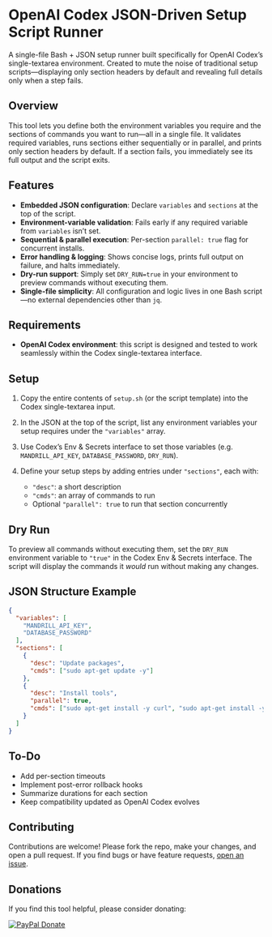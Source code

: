 # OpenAI Codex JSON-Driven Setup Script Runner

A single-file Bash + JSON setup runner built specifically for OpenAI Codex’s single-textarea environment.
Created to mute the noise of traditional setup scripts—displaying only section headers by default and revealing full details only when a step fails.

## Overview

This tool lets you define both the environment variables you require and the sections of commands you want to run—all in a single file. It validates required variables, runs sections either sequentially or in parallel, and prints only section headers by default. If a section fails, you immediately see its full output and the script exits.

## Features

* **Embedded JSON configuration**: Declare `variables` and `sections` at the top of the script.
* **Environment-variable validation**: Fails early if any required variable from `variables` isn’t set.
* **Sequential & parallel execution**: Per-section `parallel: true` flag for concurrent installs.
* **Error handling & logging**: Shows concise logs, prints full output on failure, and halts immediately.
* **Dry-run support**: Simply set `DRY_RUN=true` in your environment to preview commands without executing them.
* **Single-file simplicity**: All configuration and logic lives in one Bash script—no external dependencies other than `jq`.

## Requirements

* **OpenAI Codex environment**: this script is designed and tested to work seamlessly within the Codex single-textarea interface.

## Setup

1. Copy the entire contents of `setup.sh` (or the script template) into the Codex single-textarea input.
2. In the JSON at the top of the script, list any environment variables your setup requires under the `"variables"` array.
3. Use Codex’s Env & Secrets interface to set those variables (e.g. `MANDRILL_API_KEY`, `DATABASE_PASSWORD`, `DRY_RUN`).
4. Define your setup steps by adding entries under `"sections"`, each with:

   * `"desc"`: a short description
   * `"cmds"`: an array of commands to run
   * Optional `"parallel": true` to run that section concurrently

## Dry Run

To preview all commands without executing them, set the `DRY_RUN` environment variable to `"true"` in the Codex Env & Secrets interface. The script will display the commands it *would* run without making any changes.

## JSON Structure Example

```json
{
  "variables": [
    "MANDRILL_API_KEY",
    "DATABASE_PASSWORD"
  ],
  "sections": [
    {
      "desc": "Update packages",
      "cmds": ["sudo apt-get update -y"]
    },
    {
      "desc": "Install tools",
      "parallel": true,
      "cmds": ["sudo apt-get install -y curl", "sudo apt-get install -y jq"]
    }
  ]
}
```

## To-Do

* Add per-section timeouts
* Implement post-error rollback hooks
* Summarize durations for each section
* Keep compatibility updated as OpenAI Codex evolves

## Contributing

Contributions are welcome! Please fork the repo, make your changes, and open a pull request. If you find bugs or have feature requests, [open an issue](https://github.com/yourusername/json-setup-runner/issues).

## Donations

If you find this tool helpful, please consider donating:

[![PayPal Donate](https://img.shields.io/badge/PayPal-Donate-gold?logo=paypal)](https://www.paypal.com/donate/?hosted_button_id=9M7BNKVF9TYF8)
